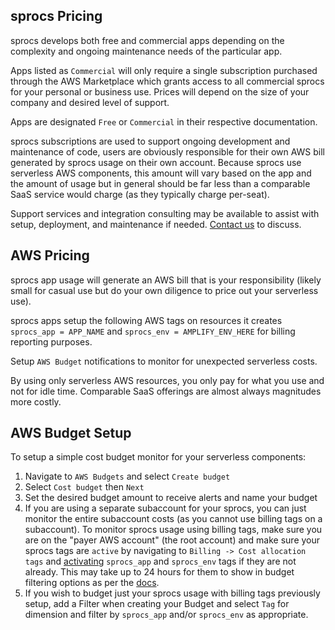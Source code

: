 ## sprocs Pricing

sprocs develops both free and commercial apps depending on the complexity and
ongoing maintenance needs of the particular app.

Apps listed as `Commercial` will only require a single subscription purchased
through the AWS Marketplace which grants access to all commercial sprocs for your personal or business use. Prices will depend on the size of your company and
desired level of support.

Apps are designated `Free` or `Commercial` in their respective documentation.

sprocs subscriptions are used to support ongoing development and maintenance of code, users are obviously responsible for their own AWS bill generated by sprocs usage on their
own account. Because sprocs use serverless AWS components, this amount will vary based on the app and the amount of usage but in general should
be far less than a comparable SaaS service would charge (as they typically charge per-seat).

Support services and integration consulting may be available to assist with setup, deployment, and maintenance if
needed. [Contact us](mailto:team@sprocs.com) to discuss.

## AWS Pricing

sprocs app usage will generate an AWS bill that is your responsibility (likely small for casual use but do your own diligence to price out your serverless use).

sprocs apps setup the following AWS tags on resources it creates `sprocs_app = APP_NAME` and `sprocs_env = AMPLIFY_ENV_HERE` for billing reporting purposes.

Setup `AWS Budget` notifications to monitor for unexpected serverless costs.

By using only serverless AWS resources, you only pay for what you use and not for idle time. Comparable SaaS offerings are almost always magnitudes more costly.

## AWS Budget Setup

To setup a simple cost budget monitor for your serverless components:

1. Navigate to `AWS Budgets` and select `Create budget`
2. Select `Cost budget` then `Next`
3. Set the desired budget amount to receive alerts and name your budget
4. If you are using a separate subaccount for your sprocs, you can just monitor
   the entire subaccount costs (as you cannot use billing tags on a subaccount).
   To monitor sprocs usage using billing tags, make sure you are on the "payer
   AWS account" (the root account) and make sure your sprocs tags are `active`
   by navigating to `Billing -> Cost allocation tags` and [activating](https://docs.aws.amazon.com/awsaccountbilling/latest/aboutv2/activating-tags.html)
   `sprocs_app` and `sprocs_env` tags if they are not already. This may take up
   to 24 hours for them to show in budget filtering options as per the [docs](https://docs.aws.amazon.com/awsaccountbilling/latest/aboutv2/activating-tags.html).
5. If you wish to budget just your sprocs usage with billing tags previously
   setup, add a Filter when creating your Budget and select `Tag` for dimension
   and filter by `sprocs_app` and/or `sprocs_env` as appropriate.
